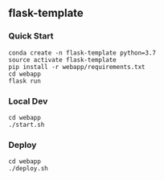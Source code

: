 ## flask-template

### Quick Start

```
conda create -n flask-template python=3.7
source activate flask-template
pip install -r webapp/requirements.txt
cd webapp
flask run
```

### Local Dev
```
cd webapp
./start.sh
```

### Deploy
```
cd webapp
./deploy.sh
```
